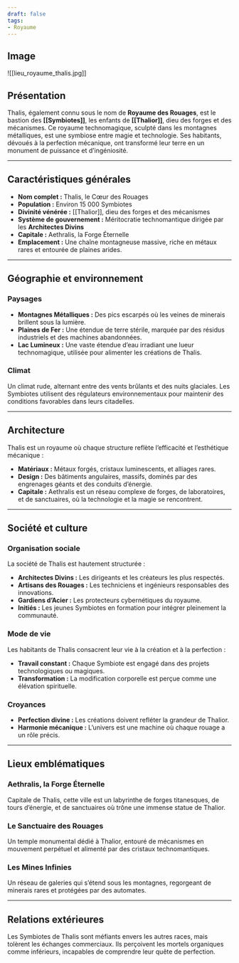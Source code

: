 ```yaml
---
draft: false
tags:
- Royaume
---
```


## Image

![[lieu_royaume_thalis.jpg]]

## **Présentation**
Thalis, également connu sous le nom de **Royaume des Rouages**, est le bastion des **[[Symbiotes]]**, les enfants de **[[Thalior]]**, dieu des forges et des mécanismes. Ce royaume technomagique, sculpté dans les montagnes métalliques, est une symbiose entre magie et technologie. Ses habitants, dévoués à la perfection mécanique, ont transformé leur terre en un monument de puissance et d’ingéniosité.

---

## **Caractéristiques générales**
- **Nom complet :** Thalis, le Cœur des Rouages  
- **Population :** Environ 15 000 Symbiotes  
- **Divinité vénérée :** [[Thalior]], dieu des forges et des mécanismes  
- **Système de gouvernement :** Méritocratie technomantique dirigée par les **Architectes Divins**  
- **Capitale :** Aethralis, la Forge Éternelle  
- **Emplacement :** Une chaîne montagneuse massive, riche en métaux rares et entourée de plaines arides.  

---

## **Géographie et environnement**
### **Paysages**
- **Montagnes Métalliques :** Des pics escarpés où les veines de minerais brillent sous la lumière.  
- **Plaines de Fer :** Une étendue de terre stérile, marquée par des résidus industriels et des machines abandonnées.  
- **Lac Lumineux :** Une vaste étendue d’eau irradiant une lueur technomagique, utilisée pour alimenter les créations de Thalis.  

### **Climat**
Un climat rude, alternant entre des vents brûlants et des nuits glaciales. Les Symbiotes utilisent des régulateurs environnementaux pour maintenir des conditions favorables dans leurs citadelles.

---

## **Architecture**
Thalis est un royaume où chaque structure reflète l’efficacité et l’esthétique mécanique :
- **Matériaux :** Métaux forgés, cristaux luminescents, et alliages rares.  
- **Design :** Des bâtiments angulaires, massifs, dominés par des engrenages géants et des conduits d’énergie.  
- **Capitale :** Aethralis est un réseau complexe de forges, de laboratoires, et de sanctuaires, où la technologie et la magie se rencontrent.  

---

## **Société et culture**
### **Organisation sociale**
La société de Thalis est hautement structurée :
- **Architectes Divins :** Les dirigeants et les créateurs les plus respectés.  
- **Artisans des Rouages :** Les techniciens et ingénieurs responsables des innovations.  
- **Gardiens d’Acier :** Les protecteurs cybernétiques du royaume.  
- **Initiés :** Les jeunes Symbiotes en formation pour intégrer pleinement la communauté.  

### **Mode de vie**
Les habitants de Thalis consacrent leur vie à la création et à la perfection :
- **Travail constant :** Chaque Symbiote est engagé dans des projets technologiques ou magiques.  
- **Transformation :** La modification corporelle est perçue comme une élévation spirituelle.  

### **Croyances**
- **Perfection divine :** Les créations doivent refléter la grandeur de Thalior.  
- **Harmonie mécanique :** L’univers est une machine où chaque rouage a un rôle précis.  

---

## **Lieux emblématiques**

### **Aethralis, la Forge Éternelle**
Capitale de Thalis, cette ville est un labyrinthe de forges titanesques, de tours d’énergie, et de sanctuaires où trône une immense statue de Thalior.

### **Le Sanctuaire des Rouages**
Un temple monumental dédié à Thalior, entouré de mécanismes en mouvement perpétuel et alimenté par des cristaux technomantiques.

### **Les Mines Infinies**
Un réseau de galeries qui s’étend sous les montagnes, regorgeant de minerais rares et protégées par des automates.

---

## **Relations extérieures**
Les Symbiotes de Thalis sont méfiants envers les autres races, mais tolèrent les échanges commerciaux. Ils perçoivent les mortels organiques comme inférieurs, incapables de comprendre leur quête de perfection.
